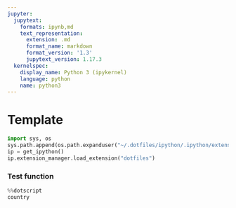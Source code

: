 ```yaml
---
jupyter:
  jupytext:
    formats: ipynb,md
    text_representation:
      extension: .md
      format_name: markdown
      format_version: '1.3'
      jupytext_version: 1.17.3
  kernelspec:
    display_name: Python 3 (ipykernel)
    language: python
    name: python3
---
```


# Template

```python
import sys, os
sys.path.append(os.path.expanduser("~/.dotfiles/ipython/.ipython/extensions"))
ip = get_ipython()
ip.extension_manager.load_extension("dotfiles")
```

### Test function

```python
%%dotscript
country
```
